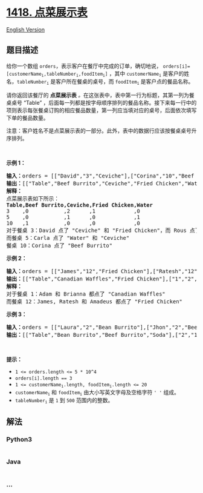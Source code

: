 # [1418. 点菜展示表](https://leetcode-cn.com/problems/display-table-of-food-orders-in-a-restaurant)

[English Version](/solution/1400-1499/1418.Display%20Table%20of%20Food%20Orders%20in%20a%20Restaurant/README_EN.md)

## 题目描述

<!-- 这里写题目描述 -->

<p>给你一个数组 <code>orders</code>，表示客户在餐厅中完成的订单，确切地说， <code>orders[i]=[customerName<sub>i</sub>,tableNumber<sub>i</sub>,foodItem<sub>i</sub>]</code> ，其中 <code>customerName<sub>i</sub></code> 是客户的姓名，<code>tableNumber<sub>i</sub></code> 是客户所在餐桌的桌号，而 <code>foodItem<sub>i</sub></code> 是客户点的餐品名称。</p>

<p>请你返回该餐厅的 <strong>点菜展示表</strong><em> 。</em>在这张表中，表中第一行为标题，其第一列为餐桌桌号 &ldquo;Table&rdquo; ，后面每一列都是按字母顺序排列的餐品名称。接下来每一行中的项则表示每张餐桌订购的相应餐品数量，第一列应当填对应的桌号，后面依次填写下单的餐品数量。</p>

<p>注意：客户姓名不是点菜展示表的一部分。此外，表中的数据行应该按餐桌桌号升序排列。</p>

<p>&nbsp;</p>

<p><strong>示例 1：</strong></p>

<pre><strong>输入：</strong>orders = [[&quot;David&quot;,&quot;3&quot;,&quot;Ceviche&quot;],[&quot;Corina&quot;,&quot;10&quot;,&quot;Beef Burrito&quot;],[&quot;David&quot;,&quot;3&quot;,&quot;Fried Chicken&quot;],[&quot;Carla&quot;,&quot;5&quot;,&quot;Water&quot;],[&quot;Carla&quot;,&quot;5&quot;,&quot;Ceviche&quot;],[&quot;Rous&quot;,&quot;3&quot;,&quot;Ceviche&quot;]]
<strong>输出：</strong>[[&quot;Table&quot;,&quot;Beef Burrito&quot;,&quot;Ceviche&quot;,&quot;Fried Chicken&quot;,&quot;Water&quot;],[&quot;3&quot;,&quot;0&quot;,&quot;2&quot;,&quot;1&quot;,&quot;0&quot;],[&quot;5&quot;,&quot;0&quot;,&quot;1&quot;,&quot;0&quot;,&quot;1&quot;],[&quot;10&quot;,&quot;1&quot;,&quot;0&quot;,&quot;0&quot;,&quot;0&quot;]] 
<strong>解释：
</strong>点菜展示表如下所示：
<strong>Table,Beef Burrito,Ceviche,Fried Chicken,Water</strong>
3    ,0           ,2      ,1            ,0
5    ,0           ,1      ,0            ,1
10   ,1           ,0      ,0            ,0
对于餐桌 3：David 点了 &quot;Ceviche&quot; 和 &quot;Fried Chicken&quot;，而 Rous 点了 &quot;Ceviche&quot;
而餐桌 5：Carla 点了 &quot;Water&quot; 和 &quot;Ceviche&quot;
餐桌 10：Corina 点了 &quot;Beef Burrito&quot; 
</pre>

<p><strong>示例 2：</strong></p>

<pre><strong>输入：</strong>orders = [[&quot;James&quot;,&quot;12&quot;,&quot;Fried Chicken&quot;],[&quot;Ratesh&quot;,&quot;12&quot;,&quot;Fried Chicken&quot;],[&quot;Amadeus&quot;,&quot;12&quot;,&quot;Fried Chicken&quot;],[&quot;Adam&quot;,&quot;1&quot;,&quot;Canadian Waffles&quot;],[&quot;Brianna&quot;,&quot;1&quot;,&quot;Canadian Waffles&quot;]]
<strong>输出：</strong>[[&quot;Table&quot;,&quot;Canadian Waffles&quot;,&quot;Fried Chicken&quot;],[&quot;1&quot;,&quot;2&quot;,&quot;0&quot;],[&quot;12&quot;,&quot;0&quot;,&quot;3&quot;]] 
<strong>解释：</strong>
对于餐桌 1：Adam 和 Brianna 都点了 &quot;Canadian Waffles&quot;
而餐桌 12：James, Ratesh 和 Amadeus 都点了 &quot;Fried Chicken&quot;
</pre>

<p><strong>示例 3：</strong></p>

<pre><strong>输入：</strong>orders = [[&quot;Laura&quot;,&quot;2&quot;,&quot;Bean Burrito&quot;],[&quot;Jhon&quot;,&quot;2&quot;,&quot;Beef Burrito&quot;],[&quot;Melissa&quot;,&quot;2&quot;,&quot;Soda&quot;]]
<strong>输出：</strong>[[&quot;Table&quot;,&quot;Bean Burrito&quot;,&quot;Beef Burrito&quot;,&quot;Soda&quot;],[&quot;2&quot;,&quot;1&quot;,&quot;1&quot;,&quot;1&quot;]]
</pre>

<p>&nbsp;</p>

<p><strong>提示：</strong></p>

<ul>
	<li><code>1 &lt;=&nbsp;orders.length &lt;= 5 * 10^4</code></li>
	<li><code>orders[i].length == 3</code></li>
	<li><code>1 &lt;= customerName<sub>i</sub>.length, foodItem<sub>i</sub>.length &lt;= 20</code></li>
	<li><code>customerName<sub>i</sub></code> 和 <code>foodItem<sub>i</sub></code> 由大小写英文字母及空格字符 <code>&#39; &#39;</code> 组成。</li>
	<li><code>tableNumber<sub>i</sub></code> 是 <code>1</code> 到 <code>500</code> 范围内的整数。</li>
</ul>


## 解法

<!-- 这里可写通用的实现逻辑 -->

<!-- tabs:start -->

### **Python3**

<!-- 这里可写当前语言的特殊实现逻辑 -->

```python

```

### **Java**

<!-- 这里可写当前语言的特殊实现逻辑 -->

```java

```

### **...**

```

```

<!-- tabs:end -->
